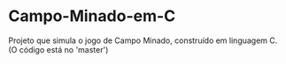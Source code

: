 # Campo-Minado-em-C
Projeto que simula o jogo de Campo Minado, construído em linguagem C.
(O código está no 'master')
